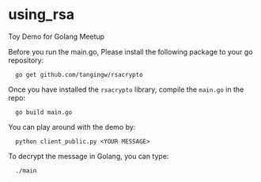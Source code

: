 # using_rsa
Toy Demo for Golang Meetup

Before you run the main.go, Please install the following package to your go repository:
```
  go get github.com/tangingw/rsacrypto
```

Once you have installed the `rsacrypto` library, compile the `main.go` in the repo:
```
  go build main.go
```

You can play around with the demo by:
```
  python client_public.py <YOUR MESSAGE>
```

To decrypt the message in Golang, you can type:
```
  ./main
```

